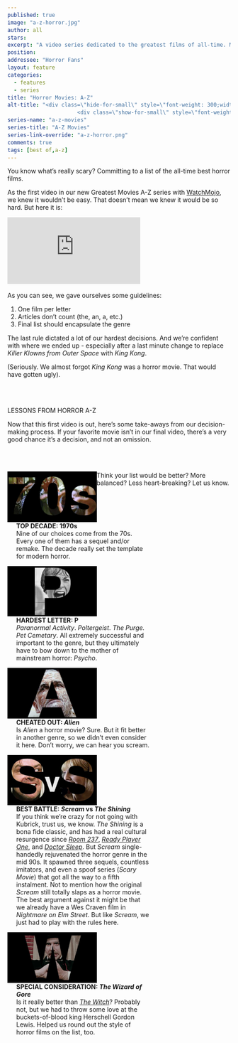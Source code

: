 ```yaml
---
published: true
image: "a-z-horror.jpg"
author: all
stars: 
excerpt: "A video series dedicated to the greatest films of all-time. Made In partnership with our friends at WatchMojo."
position: 
addressee: "Horror Fans"
layout: feature
categories: 
  - features
  - series
title: "Horror Movies: A-Z"
alt-title: "<div class=\"hide-for-small\" style=\"font-weight: 300;width: 16rem;margin: -10rem auto 0 auto;font-family: Helvetica Neue;color: #fff;font-size: 1.5rem;padding-left: 2rem;text-align: center;\">The greatest movies of all time</div>
	                  <div class=\"show-for-small\" style=\"font-weight: 300;width: 10rem;margin: 3.5rem auto 0 auto;font-family: Helvetica Neue;color: #fff;font-size: 1rem;padding-left: 1rem;text-align: center;\">The greatest movies of all time</div>"
series-name: "a-z-movies"
series-title: "A-Z Movies"
series-link-override: "a-z-horror.png"
comments: true
tags: [best of,a-z]
---
```

You know what’s really scary? Committing to a list of the all-time best horror films. 

As the first video in our new Greatest Movies A-Z series with [WatchMojo](https://www.youtube.com/channel/UCaWd5_7JhbQBe4dknZhsHJg), we knew it wouldn’t be easy. That doesn’t mean we knew it would be so hard. But here it is:

<div class="video-container"><iframe src="https://www.youtube.com/embed/TsZ1naZczHc?ecver=1" frameborder="0" allowfullscreen></iframe></div>

As you can see, we gave ourselves some guidelines:

1. One film per letter
2. Articles don’t count (the, an, a, etc.)
3. Final list should encapsulate the genre

The last rule dictated a lot of our hardest decisions. And we’re confident with where we ended up - especially after a last minute change to replace <em>Killer Klowns from Outer Space</em> with <em>King Kong</em>. 

(Seriously. We almost forgot <em>King Kong</em> was a horror movie. That would have gotten ugly).

<p class="intro" style="margin-top:4rem">LESSONS FROM HORROR A-Z</p>

Now that this first video is out, here’s some take-aways from our decision-making process. If your favorite movie isn’t in our final video, there’s a very good chance it’s a decision, and not an omission. 

<div class="clearfix" style="margin-top:4rem;width:100%;">
	<div style="height:100%;float:left;width:40%;">
		<img style="vertical-align: top;display: inline-block;" src="/assets/img/features/inline/a-z-horror/top-decade.jpg"> 
	</div>
	<p style="margin-top:0;float:left;width:60%;padding-left: 20px;">
		<strong>TOP DECADE: 1970s</strong><br />
		Nine of our choices come from the 70s. Every one of them has a sequel and/or remake. The decade really set the template for modern horror. 
	</p>
</div>

<div class="clearfix"  style="margin-top:4rem;width:100%;">
	<div style="height:100%;float:left;width:40%;">
		<img style="vertical-align: top;display: inline-block;" src="/assets/img/features/inline/a-z-horror/hardest-letter.jpg"> 
	</div>
	<p style="margin-top:0;float:left;width:60%;padding-left: 20px;">
		<strong>HARDEST LETTER: P</strong><br />
		<em>Paranormal Activity</em>. <em>Poltergeist</em>. <em>The Purge<em>. </em>Pet Cemetary</em>.  All extremely successful and important to the genre, but they ultimately have to bow down to the mother of mainstream horror: <em>Psycho</em>.
	</p>
</div>

<div class="clearfix"  style="margin-top:4rem;width:100%;">
	<div style="height:100%;float:left;width:40%;">
		<img style="vertical-align: top;display: inline-block;" src="/assets/img/features/inline/a-z-horror/cheated-out.jpg"> 
	</div>
	<p style="margin-top:0;float:left;width:60%;padding-left: 20px;">
		<strong>CHEATED OUT: <em>Alien</em></strong><br />
		Is <em>Alien</em> a horror movie? Sure. But it fit better in another genre, so we didn’t even consider it here. Don’t worry, we can hear you scream. 
	</p>
</div>

<div class="clearfix" style="margin-top:4rem;width:100%;">
	<div style="height:100%;float:left;width:40%;">
		<img style="vertical-align: top;display: inline-block;" src="/assets/img/features/inline/a-z-horror/best-battle.jpg"> 
	</div>
	<p style="margin-top:0;float:left;width:60%;padding-left: 20px;">
		<strong>BEST BATTLE: <em>Scream</em> vs <em>The Shining</em></strong><br />
		If you think we’re crazy for not going with Kubrick, trust us, we know. <em>The Shining</em> is a bona fide classic, and has had a real cultural resurgence since <em><a href="http://www.dearcastandcrew.com/content/2013/4/9/room-237.html">Room 237</a></em>, <em><a href="http://www.dearcastandcrew.com/content/2018/4/3/ready-player-one.html">Ready Player One</a></em>, and <em><a href="http://www.dearcastandcrew.com/content/2019/11/12/doctor-sleep.html">Doctor Sleep</a></em>. But <em>Scream</em> single-handedly rejuvenated the horror genre in the mid 90s. It spawned three sequels, countless imitators, and even a spoof series (<em>Scary Movie</em>) that got all the way to a fifth instalment. Not to mention how the original <em>Scream</em> still totally slaps as a horror movie. The best argument against it might be that we already have a Wes Craven film in <em>Nightmare on Elm Street</em>. But like <em>Scream</em>, we just had to play with the rules here.
	</p>
</div>

<div class="clearfix"  style="margin:4rem 0;width:100%;">
	<div style="height:100%;float:left;width:40%;">
		<img style="vertical-align: top;display: inline-block;" src="/assets/img/features/inline/a-z-horror/special-consideration.jpg"> 
	</div>
	<p style="margin-top:0;float:left;width:60%;padding-left: 20px;">
		<strong>SPECIAL CONSIDERATION: <em>The Wizard of Gore</em></strong><br />
		Is it really better than <em><a href="http://www.dearcastandcrew.com/content/2016/2/19/the-witch.html
">The Witch</a></em>? Probably not, but we had to throw some love at the buckets-of-blood king Herschell Gordon Lewis. Helped us round out the style of horror films on the list, too. 
	</p>
</div>

Think your list would be better? More balanced? Less heart-breaking? Let us know.